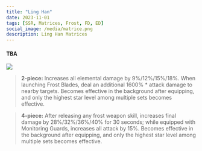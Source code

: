 ```yaml
---
title: "Ling Han"
date: 2023-11-01
tags: [SSR, Matrices, Frost, FD, ED]
social_image: /media/matrice.png
description: Ling Han Matrices
---
```

#### TBA

![](https://telegra.ph/file/f5050323358ef1a1ea6c5.png)

>  **2-piece:** Increases all elemental damage by 9%/12%/15%/18%. When launching Frost Blades, deal an additional 1600% * attack damage to nearby targets. Becomes effective in the background after equipping, and only the highest star level among multiple sets becomes effective.

>  **4-piece:** After releasing any frost weapon skill, increases final damage by 28%/32%/36%/40% for 30 seconds; while equipped with Monitoring Guards, increases all attack by 15%. Becomes effective in the background after equipping, and only the highest star level among multiple sets becomes effective.